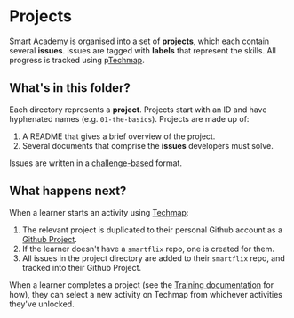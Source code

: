 # Projects

Smart Academy is organised into a set of **projects**, which each contain several **issues**. Issues are tagged with **labels** that represent the skills. All progress is tracked using p[Techmap](https://graph.techmap.app).

## What's in this folder?

Each directory represents a **project**. Projects start with an ID and have hyphenated names (e.g. `01-the-basics`). Projects are made up of:

1. A README that gives a brief overview of the project.
2. Several documents that comprise the **issues** developers must solve.

Issues are written in a [challenge-based](https://sjmog.github.io/posts/484_building_challenge_learning_curricula/) format.

## What happens next?

When a learner starts an activity using [Techmap](https://graph.techmap.app):

1. The relevant project is duplicated to their personal Github account as a [Github Project](https://docs.github.com/en/issues/trying-out-the-new-projects-experience/about-projects).
2. If the learner doesn't have a `smartflix` repo, one is created for them.
3. All issues in the project directory are added to their `smartflix` repo, and tracked into their Github Project.

When a learner completes a project (see the [Training documentation](https://docs.github.com/en/issues/trying-out-the-new-projects-experience/about-projects) for how), they can select a new activity on Techmap from whichever activities they've unlocked.
